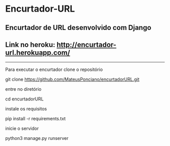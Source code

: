 # Encurtador-URL
Encurtador de URL desenvolvido com Django
------
## Link no heroku: http://encurtador-url.herokuapp.com/
-----

Para executar o encurtador clone o repositório

git clone https://github.com/MateusPonciano/encurtadorURL.git

entre no diretório

cd encurtadorURL

instale os requisitos

pip install -r requirements.txt

inicie o servidor

python3 manage.py runserver
